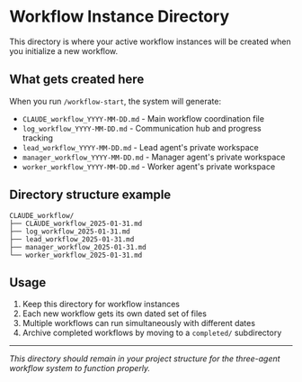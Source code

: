 # Workflow Instance Directory

This directory is where your active workflow instances will be created when you initialize a new workflow.

## What gets created here

When you run `/workflow-start`, the system will generate:

- `CLAUDE_workflow_YYYY-MM-DD.md` - Main workflow coordination file
- `log_workflow_YYYY-MM-DD.md` - Communication hub and progress tracking
- `lead_workflow_YYYY-MM-DD.md` - Lead agent's private workspace
- `manager_workflow_YYYY-MM-DD.md` - Manager agent's private workspace  
- `worker_workflow_YYYY-MM-DD.md` - Worker agent's private workspace

## Directory structure example

```
CLAUDE_workflow/
├── CLAUDE_workflow_2025-01-31.md
├── log_workflow_2025-01-31.md
├── lead_workflow_2025-01-31.md
├── manager_workflow_2025-01-31.md
└── worker_workflow_2025-01-31.md
```

## Usage

1. Keep this directory for workflow instances
2. Each new workflow gets its own dated set of files
3. Multiple workflows can run simultaneously with different dates
4. Archive completed workflows by moving to a `completed/` subdirectory

---

*This directory should remain in your project structure for the three-agent workflow system to function properly.*
